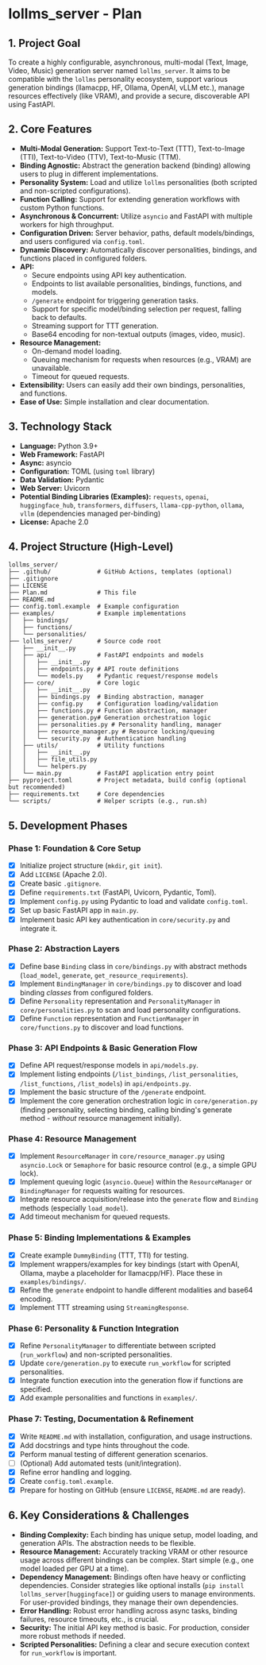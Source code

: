 # lollms_server - Plan

## 1. Project Goal

To create a highly configurable, asynchronous, multi-modal (Text, Image, Video, Music) generation server named `lollms_server`. It aims to be compatible with the `lollms` personality ecosystem, support various generation bindings (llamacpp, HF, Ollama, OpenAI, vLLM etc.), manage resources effectively (like VRAM), and provide a secure, discoverable API using FastAPI.

## 2. Core Features

*   **Multi-Modal Generation:** Support Text-to-Text (TTT), Text-to-Image (TTI), Text-to-Video (TTV), Text-to-Music (TTM).
*   **Binding Agnostic:** Abstract the generation backend (binding) allowing users to plug in different implementations.
*   **Personality System:** Load and utilize `lollms` personalities (both scripted and non-scripted configurations).
*   **Function Calling:** Support for extending generation workflows with custom Python functions.
*   **Asynchronous & Concurrent:** Utilize `asyncio` and FastAPI with multiple workers for high throughput.
*   **Configuration Driven:** Server behavior, paths, default models/bindings, and users configured via `config.toml`.
*   **Dynamic Discovery:** Automatically discover personalities, bindings, and functions placed in configured folders.
*   **API:**
    *   Secure endpoints using API key authentication.
    *   Endpoints to list available personalities, bindings, functions, and models.
    *   `/generate` endpoint for triggering generation tasks.
    *   Support for specific model/binding selection per request, falling back to defaults.
    *   Streaming support for TTT generation.
    *   Base64 encoding for non-textual outputs (images, video, music).
*   **Resource Management:**
    *   On-demand model loading.
    *   Queuing mechanism for requests when resources (e.g., VRAM) are unavailable.
    *   Timeout for queued requests.
*   **Extensibility:** Users can easily add their own bindings, personalities, and functions.
*   **Ease of Use:** Simple installation and clear documentation.

## 3. Technology Stack

*   **Language:** Python 3.9+
*   **Web Framework:** FastAPI
*   **Async:** asyncio
*   **Configuration:** TOML (using `toml` library)
*   **Data Validation:** Pydantic
*   **Web Server:** Uvicorn
*   **Potential Binding Libraries (Examples):** `requests`, `openai`, `huggingface_hub`, `transformers`, `diffusers`, `llama-cpp-python`, `ollama`, `vllm` (dependencies managed per-binding)
*   **License:** Apache 2.0

## 4. Project Structure (High-Level)

```
lollms_server/
├── .github/             # GitHub Actions, templates (optional)
├── .gitignore
├── LICENSE
├── Plan.md              # This file
├── README.md
├── config.toml.example  # Example configuration
├── examples/            # Example implementations
│   ├── bindings/
│   ├── functions/
│   └── personalities/
├── lollms_server/       # Source code root
│   ├── __init__.py
│   ├── api/             # FastAPI endpoints and models
│   │   ├── __init__.py
│   │   ├── endpoints.py # API route definitions
│   │   └── models.py    # Pydantic request/response models
│   ├── core/            # Core logic
│   │   ├── __init__.py
│   │   ├── bindings.py  # Binding abstraction, manager
│   │   ├── config.py    # Configuration loading/validation
│   │   ├── functions.py # Function abstraction, manager
│   │   ├── generation.py# Generation orchestration logic
│   │   ├── personalities.py # Personality handling, manager
│   │   ├── resource_manager.py # Resource locking/queuing
│   │   └── security.py  # Authentication handling
│   ├── utils/           # Utility functions
│   │   ├── __init__.py
│   │   ├── file_utils.py
│   │   └── helpers.py
│   └── main.py          # FastAPI application entry point
├── pyproject.toml       # Project metadata, build config (optional but recommended)
├── requirements.txt     # Core dependencies
└── scripts/             # Helper scripts (e.g., run.sh)
```

## 5. Development Phases

### Phase 1: Foundation & Core Setup

*   [x] Initialize project structure (`mkdir`, `git init`).
*   [x] Add `LICENSE` (Apache 2.0).
*   [x] Create basic `.gitignore`.
*   [x] Define `requirements.txt` (FastAPI, Uvicorn, Pydantic, Toml).
*   [x] Implement `config.py` using Pydantic to load and validate `config.toml`.
*   [x] Set up basic FastAPI app in `main.py`.
*   [x] Implement basic API key authentication in `core/security.py` and integrate it.

### Phase 2: Abstraction Layers

*   [x] Define base `Binding` class in `core/bindings.py` with abstract methods (`load_model`, `generate`, `get_resource_requirements`).
*   [x] Implement `BindingManager` in `core/bindings.py` to discover and load binding *classes* from configured folders.
*   [x] Define `Personality` representation and `PersonalityManager` in `core/personalities.py` to scan and load personality configurations.
*   [x] Define `Function` representation and `FunctionManager` in `core/functions.py` to discover and load functions.

### Phase 3: API Endpoints & Basic Generation Flow

*   [x] Define API request/response models in `api/models.py`.
*   [x] Implement listing endpoints (`/list_bindings`, `/list_personalities`, `/list_functions`, `/list_models`) in `api/endpoints.py`.
*   [x] Implement the basic structure of the `/generate` endpoint.
*   [x] Implement the core generation orchestration logic in `core/generation.py` (finding personality, selecting binding, calling binding's generate method - *without* resource management initially).

### Phase 4: Resource Management

*   [x] Implement `ResourceManager` in `core/resource_manager.py` using `asyncio.Lock` or `Semaphore` for basic resource control (e.g., a simple GPU lock).
*   [x] Implement queuing logic (`asyncio.Queue`) within the `ResourceManager` or `BindingManager` for requests waiting for resources.
*   [x] Integrate resource acquisition/release into the `generate` flow and `Binding` methods (especially `load_model`).
*   [x] Add timeout mechanism for queued requests.

### Phase 5: Binding Implementations & Examples

*   [x] Create example `DummyBinding` (TTT, TTI) for testing.
*   [x] Implement wrappers/examples for key bindings (start with OpenAI, Ollama, maybe a placeholder for llamacpp/HF). Place these in `examples/bindings/`.
*   [x] Refine the `generate` endpoint to handle different modalities and base64 encoding.
*   [x] Implement TTT streaming using `StreamingResponse`.

### Phase 6: Personality & Function Integration

*   [x] Refine `PersonalityManager` to differentiate between scripted (`run_workflow`) and non-scripted personalities.
*   [x] Update `core/generation.py` to execute `run_workflow` for scripted personalities.
*   [x] Integrate function execution into the generation flow if functions are specified.
*   [x] Add example personalities and functions in `examples/`.

### Phase 7: Testing, Documentation & Refinement

*   [x] Write `README.md` with installation, configuration, and usage instructions.
*   [x] Add docstrings and type hints throughout the code.
*   [x] Perform manual testing of different generation scenarios.
*   [ ] (Optional) Add automated tests (unit/integration).
*   [x] Refine error handling and logging.
*   [x] Create `config.toml.example`.
*   [x] Prepare for hosting on GitHub (ensure `LICENSE`, `README.md` are ready).

## 6. Key Considerations & Challenges

*   **Binding Complexity:** Each binding has unique setup, model loading, and generation APIs. The abstraction needs to be flexible.
*   **Resource Management:** Accurately tracking VRAM or other resource usage across different bindings can be complex. Start simple (e.g., one model loaded per GPU at a time).
*   **Dependency Management:** Bindings often have heavy or conflicting dependencies. Consider strategies like optional installs (`pip install lollms_server[huggingface]`) or guiding users to manage environments. For user-provided bindings, they manage their own dependencies.
*   **Error Handling:** Robust error handling across async tasks, binding failures, resource timeouts, etc., is crucial.
*   **Security:** The initial API key method is basic. For production, consider more robust methods if needed.
*   **Scripted Personalities:** Defining a clear and secure execution context for `run_workflow` is important.
